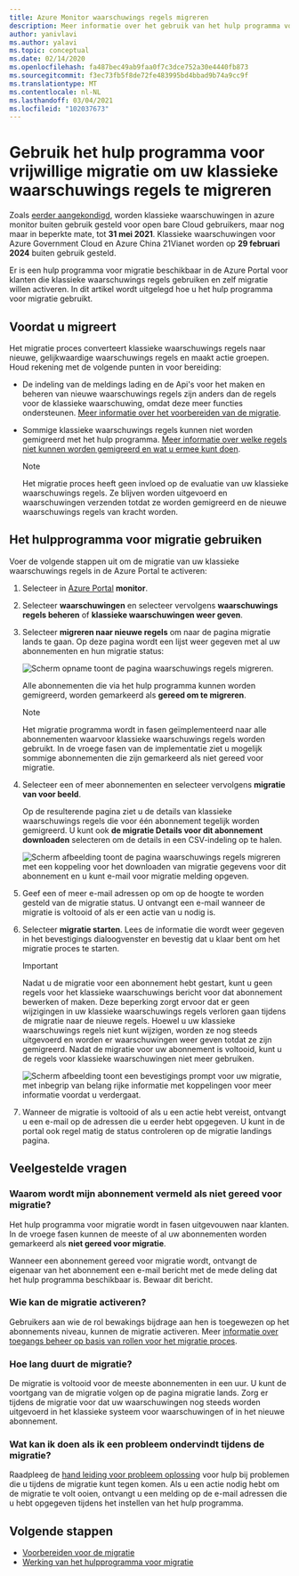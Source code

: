 ```yaml
---
title: Azure Monitor waarschuwings regels migreren
description: Meer informatie over het gebruik van het hulp programma voor vrijwillige migratie om uw klassieke waarschuwings regels te migreren.
author: yanivlavi
ms.author: yalavi
ms.topic: conceptual
ms.date: 02/14/2020
ms.openlocfilehash: fa487bec49ab9faa0f7c3dce752a30e4440fb873
ms.sourcegitcommit: f3ec73fb5f8de72fe483995bd4bbad9b74a9cc9f
ms.translationtype: MT
ms.contentlocale: nl-NL
ms.lasthandoff: 03/04/2021
ms.locfileid: "102037673"
---
```

# <a name="use-the-voluntary-migration-tool-to-migrate-your-classic-alert-rules"></a>Gebruik het hulp programma voor vrijwillige migratie om uw klassieke waarschuwings regels te migreren

Zoals [eerder aangekondigd](monitoring-classic-retirement.md), worden klassieke waarschuwingen in azure monitor buiten gebruik gesteld voor open bare Cloud gebruikers, maar nog maar in beperkte mate, tot **31 mei 2021**. Klassieke waarschuwingen voor Azure Government Cloud en Azure China 21Vianet worden op **29 februari 2024** buiten gebruik gesteld.

Er is een hulp programma voor migratie beschikbaar in de Azure Portal voor klanten die klassieke waarschuwings regels gebruiken en zelf migratie willen activeren. In dit artikel wordt uitgelegd hoe u het hulp programma voor migratie gebruikt.

## <a name="before-you-migrate"></a>Voordat u migreert

Het migratie proces converteert klassieke waarschuwings regels naar nieuwe, gelijkwaardige waarschuwings regels en maakt actie groepen. Houd rekening met de volgende punten in voor bereiding:

- De indeling van de meldings lading en de Api's voor het maken en beheren van nieuwe waarschuwings regels zijn anders dan de regels voor de klassieke waarschuwing, omdat deze meer functies ondersteunen. [Meer informatie over het voorbereiden van de migratie](alerts-prepare-migration.md).

- Sommige klassieke waarschuwings regels kunnen niet worden gemigreerd met het hulp programma. [Meer informatie over welke regels niet kunnen worden gemigreerd en wat u ermee kunt doen](alerts-understand-migration.md#manually-migrating-classic-alerts-to-newer-alerts).

    > [!NOTE]
    > Het migratie proces heeft geen invloed op de evaluatie van uw klassieke waarschuwings regels. Ze blijven worden uitgevoerd en waarschuwingen verzenden totdat ze worden gemigreerd en de nieuwe waarschuwings regels van kracht worden.

## <a name="how-to-use-the-migration-tool"></a>Het hulpprogramma voor migratie gebruiken

Voer de volgende stappen uit om de migratie van uw klassieke waarschuwings regels in de Azure Portal te activeren:

1. Selecteer in [Azure Portal](https://portal.azure.com) **monitor**.

1. Selecteer **waarschuwingen** en selecteer vervolgens **waarschuwings regels beheren** of **klassieke waarschuwingen weer geven**.

1. Selecteer **migreren naar nieuwe regels** om naar de pagina migratie lands te gaan. Op deze pagina wordt een lijst weer gegeven met al uw abonnementen en hun migratie status:

    ![Scherm opname toont de pagina waarschuwings regels migreren.](media/alerts-using-migration-tool/migration-landing.png "Regels migreren")

    Alle abonnementen die via het hulp programma kunnen worden gemigreerd, worden gemarkeerd als **gereed om te migreren**.

    > [!NOTE]
    > Het migratie programma wordt in fasen geïmplementeerd naar alle abonnementen waarvoor klassieke waarschuwings regels worden gebruikt. In de vroege fasen van de implementatie ziet u mogelijk sommige abonnementen die zijn gemarkeerd als niet gereed voor migratie.

1. Selecteer een of meer abonnementen en selecteer vervolgens **migratie van voor beeld**.

    Op de resulterende pagina ziet u de details van klassieke waarschuwings regels die voor één abonnement tegelijk worden gemigreerd. U kunt ook **de migratie Details voor dit abonnement downloaden** selecteren om de details in een CSV-indeling op te halen.

    ![Scherm afbeelding toont de pagina waarschuwings regels migreren met een koppeling voor het downloaden van migratie gegevens voor dit abonnement en u kunt e-mail voor migratie melding opgeven.](media/alerts-using-migration-tool/migration-preview.png "Preview-migratie")

1. Geef een of meer e-mail adressen op om op de hoogte te worden gesteld van de migratie status. U ontvangt een e-mail wanneer de migratie is voltooid of als er een actie van u nodig is.

1. Selecteer **migratie starten**. Lees de informatie die wordt weer gegeven in het bevestigings dialoogvenster en bevestig dat u klaar bent om het migratie proces te starten.

    > [!IMPORTANT]
    > Nadat u de migratie voor een abonnement hebt gestart, kunt u geen regels voor het klassieke waarschuwings bericht voor dat abonnement bewerken of maken. Deze beperking zorgt ervoor dat er geen wijzigingen in uw klassieke waarschuwings regels verloren gaan tijdens de migratie naar de nieuwe regels. Hoewel u uw klassieke waarschuwings regels niet kunt wijzigen, worden ze nog steeds uitgevoerd en worden er waarschuwingen weer geven totdat ze zijn gemigreerd. Nadat de migratie voor uw abonnement is voltooid, kunt u de regels voor klassieke waarschuwingen niet meer gebruiken.

    ![Scherm afbeelding toont een bevestigings prompt voor uw migratie, met inbegrip van belang rijke informatie met koppelingen voor meer informatie voordat u verdergaat.](media/alerts-using-migration-tool/migration-confirm.png "Begin migratie bevestigen")

1. Wanneer de migratie is voltooid of als u een actie hebt vereist, ontvangt u een e-mail op de adressen die u eerder hebt opgegeven. U kunt in de portal ook regel matig de status controleren op de migratie landings pagina.

## <a name="frequently-asked-questions"></a>Veelgestelde vragen

### <a name="why-is-my-subscription-listed-as-not-ready-for-migration"></a>Waarom wordt mijn abonnement vermeld als niet gereed voor migratie?

Het hulp programma voor migratie wordt in fasen uitgevouwen naar klanten. In de vroege fasen kunnen de meeste of al uw abonnementen worden gemarkeerd als **niet gereed voor migratie**. 

Wanneer een abonnement gereed voor migratie wordt, ontvangt de eigenaar van het abonnement een e-mail bericht met de mede deling dat het hulp programma beschikbaar is. Bewaar dit bericht.

### <a name="who-can-trigger-the-migration"></a>Wie kan de migratie activeren?

Gebruikers aan wie de rol bewakings bijdrage aan hen is toegewezen op het abonnements niveau, kunnen de migratie activeren. Meer [informatie over toegangs beheer op basis van rollen voor het migratie proces](alerts-understand-migration.md#who-can-trigger-the-migration).

### <a name="how-long-will-the-migration-take"></a>Hoe lang duurt de migratie?

De migratie is voltooid voor de meeste abonnementen in een uur. U kunt de voortgang van de migratie volgen op de pagina migratie lands. Zorg er tijdens de migratie voor dat uw waarschuwingen nog steeds worden uitgevoerd in het klassieke systeem voor waarschuwingen of in het nieuwe abonnement.

### <a name="what-can-i-do-if-i-run-into-a-problem-during-migration"></a>Wat kan ik doen als ik een probleem ondervindt tijdens de migratie?

Raadpleeg de [hand leiding voor probleem oplossing](alerts-understand-migration.md#common-problems-and-remedies) voor hulp bij problemen die u tijdens de migratie kunt tegen komen. Als u een actie nodig hebt om de migratie te volt ooien, ontvangt u een melding op de e-mail adressen die u hebt opgegeven tijdens het instellen van het hulp programma.

## <a name="next-steps"></a>Volgende stappen

- [Voorbereiden voor de migratie](alerts-prepare-migration.md)
- [Werking van het hulpprogramma voor migratie](alerts-understand-migration.md)